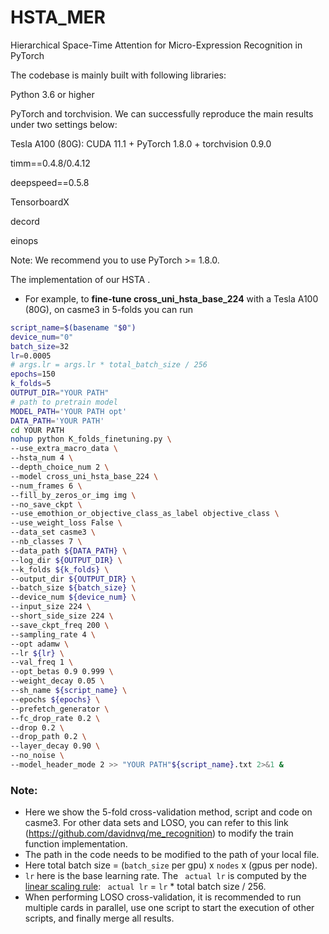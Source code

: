 # HSTA_MER
Hierarchical Space-Time Attention for Micro-Expression Recognition in PyTorch

The codebase is mainly built with following libraries:

Python 3.6 or higher

PyTorch and torchvision.
We can successfully reproduce the main results under two settings below:

Tesla A100 (80G): CUDA 11.1 + PyTorch 1.8.0 + torchvision 0.9.0


timm==0.4.8/0.4.12

deepspeed==0.5.8



TensorboardX

decord

einops

Note:
We recommend you to use PyTorch >= 1.8.0.


The implementation of our HSTA .

-  For example, to **fine-tune cross_uni_hsta_base_224** with a Tesla A100 (80G), on casme3 in 5-folds you can run

  ```bash
script_name=$(basename "$0")
device_num="0"
batch_size=32
lr=0.0005
# args.lr = args.lr * total_batch_size / 256
epochs=150
k_folds=5
OUTPUT_DIR="YOUR PATH"
# path to pretrain model
MODEL_PATH='YOUR PATH opt'
DATA_PATH='YOUR PATH'
cd YOUR PATH
nohup python K_folds_finetuning.py \
--use_extra_macro_data \
--hsta_num 4 \
--depth_choice_num 2 \
--model cross_uni_hsta_base_224 \
--num_frames 6 \
--fill_by_zeros_or_img img \
--no_save_ckpt \
--use_emothion_or_objective_class_as_label objective_class \
--use_weight_loss False \
--data_set casme3 \
--nb_classes 7 \
--data_path ${DATA_PATH} \
--log_dir ${OUTPUT_DIR} \
--k_folds ${k_folds} \
--output_dir ${OUTPUT_DIR} \
--batch_size ${batch_size} \
--device_num ${device_num} \
--input_size 224 \
--short_side_size 224 \
--save_ckpt_freq 200 \
--sampling_rate 4 \
--opt adamw \
--lr ${lr} \
--val_freq 1 \
--opt_betas 0.9 0.999 \
--weight_decay 0.05 \
--sh_name ${script_name} \
--epochs ${epochs} \
--prefetch_generator \
--fc_drop_rate 0.2 \
--drop 0.2 \
--drop_path 0.2 \
--layer_decay 0.90 \
--no_noise \
--model_header_mode 2 >> "YOUR PATH"${script_name}.txt 2>&1 &

  ```


### Note:

- Here we show the 5-fold cross-validation method, script and code on casme3. For other data sets and LOSO, you can refer to this link (https://github.com/davidnvq/me_recognition)  to modify the train function implementation.
- The path in the code needs to be modified to the path of your local file.
- Here total batch size = (`batch_size` per gpu) x `nodes` x (gpus per node).
- `lr` here is the base learning rate. The ` actual lr` is computed by the [linear scaling rule](https://arxiv.org/abs/1706.02677): `` actual lr`` = `lr` * total batch size / 256.
- When performing LOSO cross-validation, it is recommended to run multiple cards in parallel, use one script to start the execution of other scripts, and finally merge all results.
